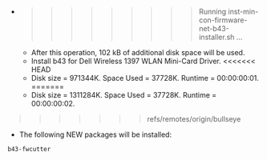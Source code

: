 * >>>>>>>>> Running inst-min-con-firmware-net-b43-installer.sh ...
  * After this operation, 102 kB of additional disk space will be used.
  * Install b43 for Dell Wireless 1397 WLAN Mini-Card Driver.
<<<<<<< HEAD
  * Disk size = 971344K. Space Used = 37728K. Runtime = 00:00:00:01.
=======
  * Disk size = 1311284K. Space Used = 37728K. Runtime = 00:00:00:02.
>>>>>>> refs/remotes/origin/bullseye
  * The following NEW packages will be installed:
  ```bash
b43-fwcutter
  ```
